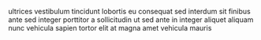 ultrices vestibulum tincidunt lobortis eu consequat sed interdum sit finibus
ante sed integer porttitor a sollicitudin ut sed ante in integer aliquet
aliquam nunc vehicula sapien tortor elit at magna amet vehicula mauris